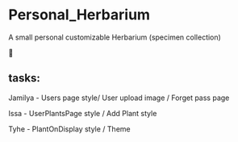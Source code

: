 # Personal_Herbarium
A small personal customizable Herbarium (specimen collection) 

:green_heart: 


## tasks:

Jamilya - Users page  style/ User upload image / Forget pass page

Issa - UserPlantsPage style / Add Plant style

Tyhe - PlantOnDisplay style / Theme 